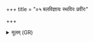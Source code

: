 +++
title = "०५ बलविज्ञायः स्थविरः प्रवीरः"

+++
<details><summary>मूलम् (GR)</summary>

बलविज्ञायः स्थविरः प्रवीरः  
सहस्वान् वाजी सहमान उग्रः ।  
अभिवीरो अभिषत्वा सहोजिज्  
जैत्रायेन्द्र रथम् आ तिष्ठ गोविदम् ॥
</details>